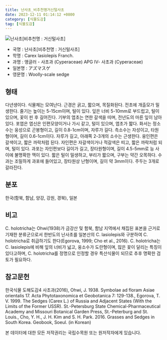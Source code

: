 ```yaml
---
title: 난사초_비추천명거신털사초
date: 2023-12-11 01:14:12 +0800
category: [식물도감]
tag: [식물도감]
---
```




![난사초[비추천명 : 거신털사초]](/fileUpload/plants/basic/Cyperaceae/Carex/4888/4888_1_th2.jpg)
- 국명 : 난사초[비추천명 : 거신털사초]
- 학명 : Carex lasiolepis Franch.
- 과명 : 앵글러 - 사초과 (Cyperaceae) APG Ⅳ- 사초과 (Cyperaceae)
- 일본명 : アズマスゲ
- 영문명 : Woolly-scale sedge


## 형태
다년생이다. 식물체는 모여난다. 근경은 굵고, 짧으며, 목질화된다. 전초에 개출모가 밀생한다. 줄기는 높이는 5-15cm이며, 털이 있다. 잎은 너비 5-10mm로 부드럽고, 털이 있으며, 꽃이 핀 후 길어진다. 기부의 엽초는 연한 갈색을 띠며, 전년도의 마른 잎이 남아 있다. 포엽은 엽신은 인편모양이거나 가시 같고, 털이 있으며, 엽초가 짧다. 화서는 정소수는 웅성으로 곤봉형이고, 길이 0.8-1cm이며, 자루가 길다. 측소수는 자성이고, 타원형이며, 길이 0.6-1cm이다. 자루가 길고, 아래쪽 2-3개의 소수는 근생한다. 웅인편은 갈색이고, 짧은 까락처럼 된다. 자인편은 자갈색이거나 적갈색은 띠고, 짧은 까락처럼 되며, 털이 있다. 과포는 자인편보다 길이가 길고, 장타원형이며, 길이 4.5-5mm로 능 사이에 불명확한 맥이 있다. 짧은 털이 밀생하고, 부리가 짧으며, 구부는 약간 오목하다. 수과는 조밀하게 과포에 들어있고, 장타원상 난형이며, 길이 약 3mm이다. 주두는 3개로 갈라진다.
## 분포
한국(함북, 함남, 양강, 강원, 경북), 일본
## 비고
C. holotricha는 Ohwi(1938)가 금강산 및 함북, 함남 지역에서 채집된 표본을 근거로 기재한 분류군으로서 한반도의 난사초를 일본산의 C. lasiolepis와 구분하여 C. holotricha로 취급하기도 한다(Egorova, 1999; Cho et al., 2016). C. holotricha는 C. lasiolepis에 비해 잎의 너비가 넓고, 웅소수가 도란형이며, 많은 꽃이 달리는 특징이 있다고하며, C. holotricha를 정명으로 인정할 경우 특산식물이 되므로 추후 명확한 검토가 필요하다.
## 참고문헌
한국식물 도해도감4 사초과(2016), Ohwi, J. 1938. Symbolae ad floram Asiae orientalis 17. Acta Phytotaxonomica et Geobotanica 7: 129-138., Egorova, T. V. 1999. The Sedges (Carex L.) of Russia and Adjacent States (With the Limits of the Former USSR). St.-Petersburg State Chemical-Pharmaceutical Academy and Missouri Botanical Garden Press, St.-Peterburg and St. Louis., Cho, Y. H., J. H. Kim and S. H. Park. 2016. Grasses and Sedges in South Korea. Geobook, Soeul. (in Korean)






본 데이터에 대한 모든 저작권리는 국립수목원 또는 원저작자에게 있습니다.
